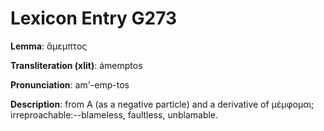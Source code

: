 # Lexicon Entry G273

**Lemma**: ἄμεμπτος

**Transliteration (xlit)**: ámemptos

**Pronunciation**: am'-emp-tos

**Description**:
from Α (as a negative particle) and a derivative of μέμφομαι; irreproachable:--blameless, faultless, unblamable.
